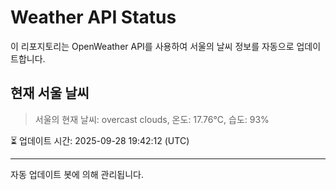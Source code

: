 
# Weather API Status

이 리포지토리는 OpenWeather API를 사용하여 서울의 날씨 정보를 자동으로 업데이트합니다.

## 현재 서울 날씨
> 서울의 현재 날씨: overcast clouds, 온도: 17.76°C, 습도: 93%

⏳ 업데이트 시간: 2025-09-28 19:42:12 (UTC)

---
자동 업데이트 봇에 의해 관리됩니다.
